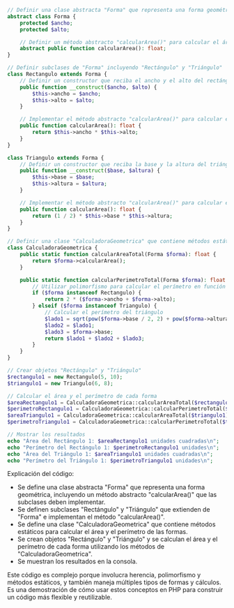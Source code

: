 ```php
// Definir una clase abstracta "Forma" que representa una forma geométrica
abstract class Forma {
    protected $ancho;
    protected $alto;

    // Definir un método abstracto "calcularArea()" para calcular el área de la forma
    abstract public function calcularArea(): float;
}

// Definir subclases de "Forma" incluyendo "Rectángulo" y "Triángulo"
class Rectangulo extends Forma {
    // Definir un constructor que reciba el ancho y el alto del rectángulo
    public function __construct($ancho, $alto) {
        $this->ancho = $ancho;
        $this->alto = $alto;
    }

    // Implementar el método abstracto "calcularArea()" para calcular el área del rectángulo
    public function calcularArea(): float {
        return $this->ancho * $this->alto;
    }
}

class Triangulo extends Forma {
    // Definir un constructor que reciba la base y la altura del triángulo
    public function __construct($base, $altura) {
        $this->base = $base;
        $this->altura = $altura;
    }

    // Implementar el método abstracto "calcularArea()" para calcular el área del triángulo
    public function calcularArea(): float {
        return (1 / 2) * $this->base * $this->altura;
    }
}

// Definir una clase "CalculadoraGeometrica" que contiene métodos estáticos para calcular el área y el perímetro de las formas
class CalculadoraGeometrica {
    public static function calcularAreaTotal(Forma $forma): float {
        return $forma->calcularArea();
    }

    public static function calcularPerimetroTotal(Forma $forma): float {
        // Utilizar polimorfismo para calcular el perímetro en función del tipo de forma
        if ($forma instanceof Rectangulo) {
            return 2 * ($forma->ancho + $forma->alto);
        } elseif ($forma instanceof Triangulo) {
            // Calcular el perímetro del triángulo
            $lado1 = sqrt(pow($forma->base / 2, 2) + pow($forma->altura, 2));
            $lado2 = $lado1;
            $lado3 = $forma->base;
            return $lado1 + $lado2 + $lado3;
        }
    }
}

// Crear objetos "Rectángulo" y "Triángulo"
$rectangulo1 = new Rectangulo(5, 10);
$triangulo1 = new Triangulo(6, 8);

// Calcular el área y el perímetro de cada forma
$areaRectangulo1 = CalculadoraGeometrica::calcularAreaTotal($rectangulo1);
$perimetroRectangulo1 = CalculadoraGeometrica::calcularPerimetroTotal($rectangulo1);
$areaTriangulo1 = CalculadoraGeometrica::calcularAreaTotal($triangulo1);
$perimetroTriangulo1 = CalculadoraGeometrica::calcularPerimetroTotal($triangulo1);

// Mostrar los resultados
echo "Área del Rectángulo 1: $areaRectangulo1 unidades cuadradas\n";
echo "Perímetro del Rectángulo 1: $perimetroRectangulo1 unidades\n";
echo "Área del Triángulo 1: $areaTriangulo1 unidades cuadradas\n";
echo "Perímetro del Triángulo 1: $perimetroTriangulo1 unidades\n";
```

Explicación del código:

* Se define una clase abstracta "Forma" que representa una forma geométrica, incluyendo un método abstracto "calcularArea()" que las subclases deben implementar.
* Se definen subclases "Rectángulo" y "Triángulo" que extienden de "Forma" e implementan el método "calcularArea()".
* Se define una clase "CalculadoraGeometrica" que contiene métodos estáticos para calcular el área y el perímetro de las formas.
* Se crean objetos "Rectángulo" y "Triángulo" y se calculan el área y el perímetro de cada forma utilizando los métodos de "CalculadoraGeometrica".
* Se muestran los resultados en la consola.

Este código es complejo porque involucra herencia, polimorfismo y métodos estáticos, y también maneja múltiples tipos de formas y cálculos. Es una demostración de cómo usar estos conceptos en PHP para construir un código más flexible y reutilizable.